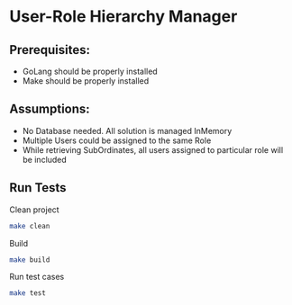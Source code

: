 # User-Role Hierarchy Manager

## Prerequisites:
* GoLang should be properly installed
* Make should be properly installed

## Assumptions:
* No Database needed. All solution is managed InMemory
* Multiple Users could be assigned to the same Role
* While retrieving SubOrdinates, all users assigned to particular role will be included

## Run Tests
Clean project
```bash
make clean
```
Build
```bash
make build
```
Run test cases
```bash
make test
```